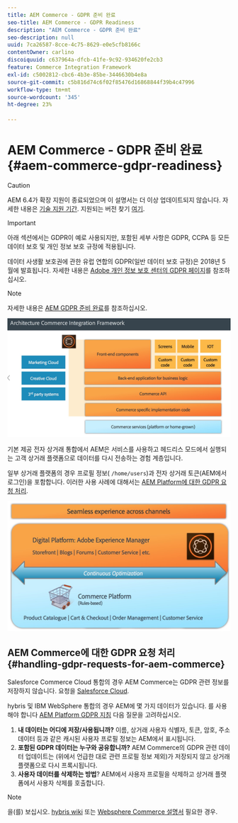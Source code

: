 ```yaml
---
title: AEM Commerce - GDPR 준비 완료
seo-title: AEM Commerce - GDPR Readiness
description: "AEM Commerce - GDPR 준비 완료"
seo-description: null
uuid: 7ca26587-8cce-4c75-8629-e0e5cfb8166c
contentOwner: carlino
discoiquuid: c637964a-dfcb-41fe-9c92-934620fe2cb3
feature: Commerce Integration Framework
exl-id: c5002812-cbc6-4b3e-85be-3446630b4e8a
source-git-commit: c5b816d74c6f02f85476d16868844f39b4c47996
workflow-type: tm+mt
source-wordcount: '345'
ht-degree: 23%

---
```


# AEM Commerce - GDPR 준비 완료{#aem-commerce-gdpr-readiness}

>[!CAUTION]
>
>AEM 6.4가 확장 지원이 종료되었으며 이 설명서는 더 이상 업데이트되지 않습니다. 자세한 내용은 [기술 지원 기간](https://helpx.adobe.com/kr/support/programs/eol-matrix.html). 지원되는 버전 찾기 [여기](https://experienceleague.adobe.com/docs/).

>[!IMPORTANT]
>
>아래 섹션에서는 GDPR이 예로 사용되지만, 포함된 세부 사항은 GDPR, CCPA 등 모든 데이터 보호 및 개인 정보 보호 규정에 적용됩니다.

데이터 사생활 보호권에 관한 유럽 연합의 GDPR(일반 데이터 보호 규정)은 2018년 5월에 발효됩니다. 자세한 내용은 [Adobe 개인 정보 보호 센터의 GDPR 페이지](https://www.adobe.com/privacy/general-data-protection-regulation.html)를 참조하십시오.

>[!NOTE]
>
>자세한 내용은 [AEM GDPR 준비 완료](/help/managing/data-protection-and-privacy.md)를 참조하십시오.

![screen_shot_2018-03-22at111606](assets/screen_shot_2018-03-22at111606.jpg)

기본 제공 전자 상거래 통합에서 AEM은 서비스를 사용하고 헤드리스 모드에서 실행되는 고객 상거래 플랫폼으로 데이터를 다시 전송하는 경험 계층입니다.

일부 상거래 플랫폼의 경우 프로필 정보( `/home/users`)과 전자 상거래 토큰(AEM에서 로그인)을 포함합니다. 이러한 사용 사례에 대해서는 [AEM Platform에 대한 GDPR 요청 처리](/help/sites-administering/handling-gdpr-requests-for-aem-platform.md).

![screen_shot_2018-03-22at111621](assets/screen_shot_2018-03-22at111621.jpg)

## AEM Commerce에 대한 GDPR 요청 처리 {#handling-gdpr-requests-for-aem-commerce}

Salesforce Commerce Cloud 통합의 경우 AEM Commerce는 GDPR 관련 정보를 저장하지 않습니다. 요청을 [Salesforce Cloud](https://documentation.demandware.com/).

hybris 및 IBM WebSphere 통합의 경우 AEM에 몇 가지 데이터가 있습니다. 를 사용해야 합니다 [AEM Platform GDPR 지침](/help/sites-administering/handling-gdpr-requests-for-aem-platform.md) 다음 질문을 고려하십시오.

1. **내 데이터는 어디에 저장/사용됩니까?** 이름, 상거래 사용자 식별자, 토큰, 암호, 주소 데이터 등과 같은 캐시된 사용자 프로필 정보는 AEM에서 표시됩니다.
1. **포함된 GDPR 데이터는 누구와 공유합니까?** AEM Commerce의 GDPR 관련 데이터 업데이트는 (위에서 언급한 대로 관련 프로필 정보 제외)가 저장되지 않고 상거래 플랫폼으로 다시 프록시됩니다.
1. **사용자 데이터를 삭제하는 방법**? AEM에서 사용자 프로필을 삭제하고 상거래 플랫폼에서 사용자 삭제를 호출합니다.

>[!NOTE]
>
>을(를) 보십시오. [hybris wiki](https://wiki.hybris.com/) 또는 [Websphere Commerce 설명서](https://www-01.ibm.com/support/docview.wss?uid=swg27036450) 필요한 경우.
